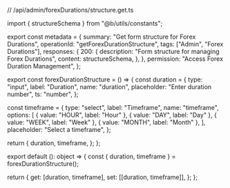 // /api/admin/forexDurations/structure.get.ts

import { structureSchema } from "@b/utils/constants";

export const metadata = {
  summary: "Get form structure for Forex Durations",
  operationId: "getForexDurationStructure",
  tags: ["Admin", "Forex Durations"],
  responses: {
    200: {
      description: "Form structure for managing Forex Durations",
      content: structureSchema,
    },
  },
  permission: "Access Forex Duration Management",
};

export const forexDurationStructure = () => {
  const duration = {
    type: "input",
    label: "Duration",
    name: "duration",
    placeholder: "Enter duration number",
    ts: "number",
  };

  const timeframe = {
    type: "select",
    label: "Timeframe",
    name: "timeframe",
    options: [
      { value: "HOUR", label: "Hour" },
      { value: "DAY", label: "Day" },
      { value: "WEEK", label: "Week" },
      { value: "MONTH", label: "Month" },
    ],
    placeholder: "Select a timeframe",
  };

  return {
    duration,
    timeframe,
  };
};

export default (): object => {
  const { duration, timeframe } = forexDurationStructure();

  return {
    get: [duration, timeframe],
    set: [[duration, timeframe]],
  };
};
